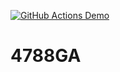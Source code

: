 [![GitHub Actions Demo](https://github.com/chitawebui131/4788GA/actions/workflows/myworkflow.yml/badge.svg)](https://github.com/chitawebui131/4788GA/actions/workflows/myworkflow.yml)
# 4788GA
